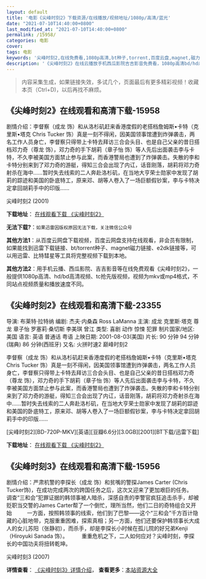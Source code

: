 ```yaml
---
layout: default
title: '电影《尖峰时刻2》下载资源/在线播放/视频地址/1080p/高清/蓝光'
date: "2021-07-10T14:40:00+0800"
last_modified_at: "2021-07-10T14:40:00+0800"
permalink: /15958/
categories: 电影
cover:
tags: 电影
keywords: '尖峰时刻2,在线免费看,1080p高清,bt种子,torrent,百度云盘,magnet,磁力链,迅雷下载资源'
description: '《尖峰时刻2》在线云播放手机西瓜影院吉吉影音免费看，1080p高清bd/hd未删减完整版和tc抢先枪版，mkv/mp4格式，附带bt/torrent种子、magnet/磁力链、百度云盘、网盘资源迅雷下载链接'
---
```


>内容采集生成，如果链接失效，多试几个，页面最后有更多精彩视频！收藏本页（Ctrl+D)，以后再找不麻烦。


## 《尖峰时刻2》在线观看和高清下载-15958

剧情介绍：李督察（成龙 饰）和从洛杉矶赶来香港度假的老搭档詹姆斯•卡特（克里斯•塔克 Chris Tucker 饰）真是一刻不得闲，因美国领事馆遭到炸弹袭击，两名工作人员身亡，李督察只得带上卡特去拜访三合会头目、也是自己父亲的昔日搭档邓力奇（尊龙 饰），邓力奇的手下胡莉（章子怡 饰）等人先后出面袭击李与卡特，不久李被美国方面禁止参与此案，而香港警局也遭到了炸弹袭击。失散的李和卡特分别来到了邓力奇的游艇，得知三合会出现了内讧，话音刚落，胡莉将邓力奇射杀在海中……暂时失去线索的二人奔赴洛杉矶，在当地大亨荣士勋家中发现了胡莉的踪迹和美国的卧底特工，原来邓、胡等人卷入了一场巨额假钞案，李与卡特决定拿回胡莉手中的印版……


尖峰时刻2 (2001)

**下载地址**： [在线观看下载 《尖峰时刻2》](https://www.btbtdy.me/btdy/dy4316.html) 


**无法下载?**：`如果迅雷因版权原因无法下载，关注微信公众号 `

**其他方法1**：从百度云网盘下载视频，百度云网盘支持在线观看，非会员有限制，如果能找到迅雷下载链接、bt/torrent种子、magnet磁力链接、e2dk链接等，可以用迅雷、比特彗星等工具将完整视频下载到本地。

**其他方法2**：用手机云播、西瓜影院、吉吉影音等在线免费观看《尖峰时刻2》，一般提供1080p高清、hd/bd高清视频、tc抢先版视频，视频为mkv或mp4格式，不同站点视频质量和播放速度不同。


## 《尖峰时刻2》在线观看和高清下载-23355

导演: 布莱特·拉特纳 编剧: 杰夫·内桑森 Ross LaManna 主演: 成龙 克里斯·塔克 尊龙 章子怡 罗塞莉·桑切斯 李美琪 曾江 类型: 喜剧 动作 惊悚 犯罪 制片国家/地区: 美国 语言: 英语 普通话 粤语 上映日期: 2001-08-03(美国) 片长: 90 分钟 94 分钟(瑞典) 86 分钟(西班牙) 又名: 火拼时速2 巅峰时刻2

李督察（成龙 饰）和从洛杉矶赶来香港度假的老搭档詹姆斯•卡特（克里斯•塔克 Chris Tucker 饰）真是一刻不得闲，因美国领事馆遭到炸弹袭击，两名工作人员身亡，李督察只得带上卡特去拜访三合会头目、也是自己父亲的昔日搭档邓力奇（尊龙 饰），邓力奇的手下胡莉（章子怡 饰）等人先后出面袭击李与卡特，不久李被美国方面禁止参与此案，而香港警局也遭到了炸弹袭击。失散的李和卡特分别来到了邓力奇的游艇，得知三合会出现了内讧，话音刚落，胡莉将邓力奇射杀在海中……暂时失去线索的二人奔赴洛杉矶，在当地大亨荣士勋家中发现了胡莉的踪迹和美国的卧底特工，原来邓、胡等人卷入了一场巨额假钞案，李与卡特决定拿回胡莉手中的印版……


[尖峰时刻2][BD-720P-MKV][英语][豆瓣6.6分][3.0GB][2001][BT下载/迅雷下载]

**下载地址**： [在线观看下载 《尖峰时刻2》](https://www.btdx8.com/torrent/rush_hour_2_2001.html) 


## 《尖峰时刻3》在线观看和高清下载-15956

剧情介绍：严肃机警的李探长（成龙 饰）和贫嘴的警探James Carter (Chris Tucker饰)，在成功完成两次的跨国任务之后，这次又迎来了更加艰巨的任务。  　　调查“三和会”犯罪证据的韩领事被人暗杀，深感自责的李警官疯狂追击杀手，却被贬职当交警的James Carter帮了一个倒忙，理所当然，他们二日的奇特组合又开始   　　一方面，按照韩领事的线索，他们到了巴黎——这个“三和会”千方百计隐藏的心脏地带，克服重重困难，探索真相；另一方面，他们还要保护韩领事长大成人的女儿苏阳（张静初），而杀手，却是李探长小时候在孤儿院的好兄弟Kenji（Hiroyuki Sanada 饰）。  　　重重危机之下，二人如何应对？尖峰时刻，李探长的中国功夫将扭转乾坤。


尖峰时刻3 (2007)

**详情查看**： [《尖峰时刻3》详情介绍](/movie/15956/)， **查看更多**：[本站资源大全](/movie/t/all/)

